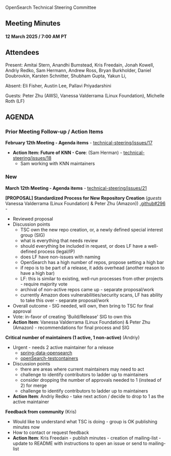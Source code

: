 OpenSearch Technical Steering Committee

## Meeting Minutes 

#### 12 March 2025 / 7:00 AM PT

## Attendees

Present: Amitai Stern, Anandhi Bumstead, Kris Freedain, Jonah Kowell, Andriy Redko, Sam Hermann, Andrew Ross, Bryan Burkholder, Daniel Doubrovkin, Karsten Schnitter, Shubham Gupta, Yakun Li, 

Absent:  Eli Fisher, Austin Lee, Pallavi Priyadarshini

Guests: Peter Zhu (AWS), Vanessa Valderrama (Linux Foundation), Michelle Roth (LF)

## AGENDA

### Prior Meeting Follow-up / Action Items

**February 12th Meeting - Agenda items** - [technical-steering/issues/17](https://github.com/opensearch-project/technical-steering/issues/17) 

* **Action Item: Future of KNN - Core**: (Sam Herman) - [technical-steering/issues/18](https://github.com/opensearch-project/technical-steering/issues/18)
    - Sam working with KNN maintainers


### New

**March 12th Meeting - Agenda items** - [technical-steering/issues/21](https://github.com/opensearch-project/technical-steering/issues/21) 

**[PROPOSAL] Standardized Process for New Repository Creation** (_guests_
Vanessa Valderrama (Linux Foundation) & Peter Zhu (Amazon)) [.github#296](https://github.com/opensearch-project/.github/issues/296)  - 
* Reviewed proposal 
* Discussion points 
	* TSC own the new repo creation, or, a newly defined special interest group (SIG) 
	* what is everything that needs review
	* should everything be included in request, or does LF have a well-defined process (legal/IP)
	* does LF have non-issues with naming
	* OpenSearch has a high number of repos, propose setting a high bar
	* if repo is to be part of a release, it adds overhead (another reason to have a high bar)
	* LF: this is similar to existing, well-run processes from other projects - require majority vote 
	* archival of non-active repos came up - separate proposal/work 
	* currently Amazon does vulnerabilities/security scans, LF has ability to take this over - separate proposal/work
* Overall outcome - SIG needed, will own, then bring to TSC for final approval 
* Vote: in-favor of creating 'Build/Release' SIG to own this
* **Action Item**: Vanessa Valderrama (Linux Foundation) & Peter Zhu (Amazon) - recommendations for final process and SIG



**Critical number of maintainers (1 active, 1 non-active)** (Andriy) 
* Urgent - needs 2 active maintainer for a release
    * [spring-data-opensearch](https://github.com/opensearch-project/spring-data-opensearch)
    * [openSearch-testcontainers](https://github.com/opensearch-project/openSearch-testcontainers)
* Discussion points
	* there are areas where current maintainers may need to act
	* challenge to identify contributors to ladder up to maintainers
	* consider dropping the number of approvals needed to 1 (instead of 2) for merge
	* challenge to identify contributors to ladder up to maintainers
* **Action Item**: Andriy Redko - take next action / decide to drop to 1 as the active maintainer 

**Feedback from community** (Kris) 
* Would like to understand what TSC is doing - group is OK publishing minutes now 
* How to contact or request feedback 
* **Action Item**: Kris Freedain - publish minutes - creation of mailing-list - update to README with instructions to open an issue or send to mailing-list 